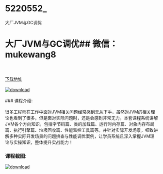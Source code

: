 # 5220552_
大厂JVM与GC调优
# 大厂JVM与GC调优## 微信：mukewang8
<br/></br>[下载地址](http://www.36tz.cn/article/5220552 "下载地址")
<br/></br>[![download](http://36tz.cn/muke_img/2021_07_1-61-300x129.png "下载地址")](http://www.36tz.cn/article/5220552 "下载地址")
<br/></br>### 课程介绍:<br/></br>很多工程师在工作中面对JVM相关问题经常感到无从下手，虽然对JVM的相关理论也看到了很多，但是面对实际问题时，还是会感到非常无力。本套课程系统讲解JVM各个方向知识，包括字节码篇、类的加载篇、运行时内存篇、对象内存布局篇、执行引擎篇、垃圾回收篇、性能监控工具篇等。并针对实际开发场景，细致讲解多种实际开发场景的问题排查与性能调优案例，让学员系统且深入掌握JVM理论与实操知识，整体提升实战能力！

### 课程截图:
[![download](http://36tz.cn/muke_img/2021_07_2-56.png "下载地址")](http://www.36tz.cn/article/5220552 "下载地址")
